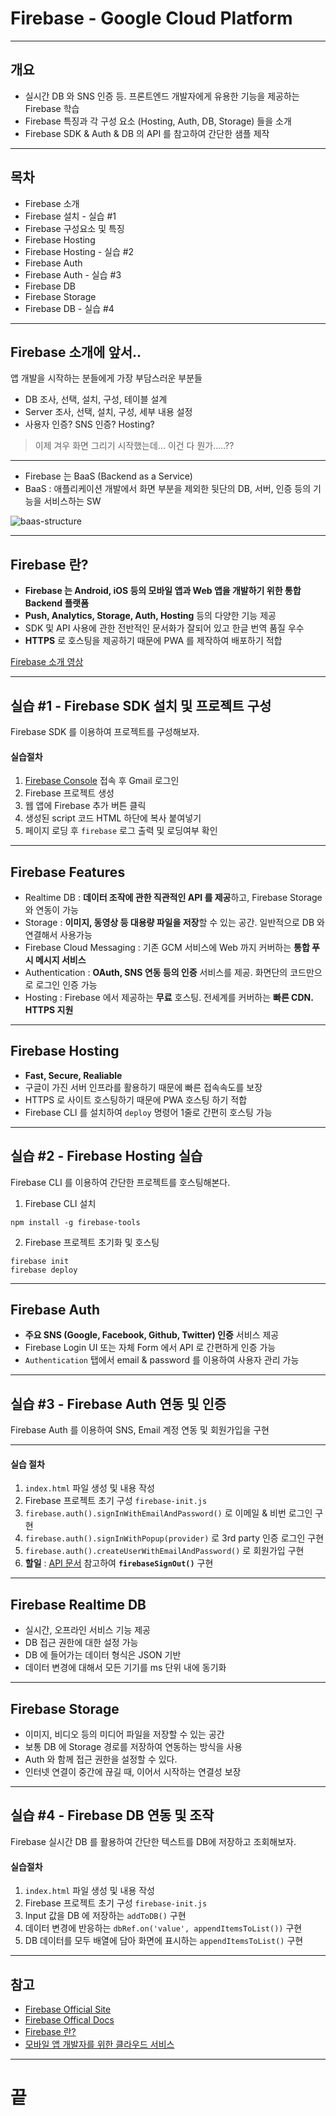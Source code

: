 <!-- $size: 16:9 -->
<!-- page_number: true -->
# Firebase - Google Cloud Platform

---
<!-- footer : Firebase - 프론트엔드 개발자를 위한 웹앱 프로젝트 CAMP -->
## 개요
- 실시간 DB 와 SNS 인증 등. 프론트엔드 개발자에게 유용한 기능을 제공하는 Firebase 학습
- Firebase 특징과 각 구성 요소 (Hosting, Auth, DB, Storage) 들을 소개
- Firebase SDK & Auth & DB 의 API 를 참고하여 간단한 샘플 제작

---
## 목차
- Firebase 소개
- Firebase 설치 - 실습 #1
- Firebase 구성요소 및 특징
- Firebase Hosting
- Firebase Hosting - 실습 #2
- Firebase Auth
- Firebase Auth - 실습 #3
- Firebase DB
- Firebase Storage
- Firebase DB - 실습 #4

---
## Firebase 소개에 앞서..
앱 개발을 시작하는 분들에게 가장 부담스러운 부분들
- DB 조사, 선택, 설치, 구성, 테이블 설계
- Server 조사, 선택, 설치, 구성, 세부 내용 설정
- 사용자 인증? SNS 인증? Hosting?

> 이제 겨우 화면 그리기 시작했는데... 이건 다 뭔가.....??

---
- Firebase 는 BaaS (Backend as a Service)
- BaaS : 애플리케이션 개발에서 화면 부분을 제외한 뒷단의 DB, 서버, 인증 등의 기능을 서비스하는 SW

![baas-structure](/Users/gihyojoshuajang/Documents/Programming/TIL/education/fast_campus/5th_week/images/baas-structure.png)

---
## Firebase 란?
- **Firebase 는 Android, iOS 등의 모바일 앱과 Web 앱을 개발하기 위한 통합 Backend 플랫폼**
- **Push, Analytics, Storage, Auth, Hosting** 등의 다양한 기능 제공
- SDK 및 API 사용에 관한 전반적인 문서화가 잘되어 있고 한글 번역 품질 우수
- **HTTPS** 로 호스팅을 제공하기 때문에 PWA 를 제작하여 배포하기 적합

[Firebase 소개 영상](https://www.youtube.com/watch?v=ySmWlU9j3j4)

---
## 실습 #1 - Firebase SDK 설치 및 프로젝트 구성
Firebase SDK 를 이용하여 프로젝트를 구성해보자.

#### 실습절차
1. [Firebase Console](https://console.firebase.google.com/) 접속 후 Gmail 로그인
2. Firebase 프로젝트 생성
3. 웹 앱에 Firebase 추가 버튼 클릭
4. 생성된 script 코드 HTML 하단에 복사 붙여넣기
5. 페이지 로딩 후 `firebase` 로그 출력 및 로딩여부 확인

---
## Firebase Features
- Realtime DB : **데이터 조작에 관한 직관적인 API 를 제공**하고, Firebase Storage 와 연동이 가능
- Storage : **이미지, 동영상 등 대용량 파일을 저장**할 수 있는 공간. 일반적으로 DB 와 연결해서 사용가능
- Firebase Cloud Messaging : 기존 GCM 서비스에 Web 까지 커버하는 **통합 푸시 메시지 서비스**
- Authentication : **OAuth, SNS 연동 등의 인증** 서비스를 제공. 화면단의 코드만으로 로그인 인증 가능
- Hosting : Firebase 에서 제공하는 **무료** 호스팅. 전세계를 커버하는 **빠른 CDN. HTTPS 지원**

---
## Firebase Hosting
- **Fast, Secure, Realiable**
- 구글이 가진 서버 인프라를 활용하기 때문에 빠른 접속속도를 보장
- HTTPS 로 사이트 호스팅하기 때문에 PWA 호스팅 하기 적합
- Firebase CLI 를 설치하여 `deploy` 명령어 1줄로 간편히 호스팅 가능

---
## 실습 #2 - Firebase Hosting 실습
Firebase CLI 를 이용하여 간단한 프로젝트를 호스팅해본다.

1. Firebase CLI 설치

```
npm install -g firebase-tools
```

2. Firebase 프로젝트 초기화 및 호스팅

```
firebase init
firebase deploy
```

---
## Firebase Auth
- **주요 SNS (Google, Facebook, Github, Twitter) 인증** 서비스 제공
- Firebase Login UI 또는 자체 Form 에서 API 로 간편하게 인증 가능
- `Authentication` 탭에서 email & password 를 이용하여 사용자 관리 가능

---
## 실습 #3 - Firebase Auth 연동 및 인증
Firebase Auth 를 이용하여 SNS, Email 계정 연동 및 회원가입을 구현

---
#### 실습 절차
1. `index.html` 파일 생성 및 내용 작성
2. Firebase 프로젝트 초기 구성 `firebase-init.js`
3. `firebase.auth().signInWithEmailAndPassword()` 로 이메일 & 비번 로그인 구현
4. `firebase.auth().signInWithPopup(provider)` 로 3rd party 인증 로그인 구현
5. `firebase.auth().createUserWithEmailAndPassword()` 로 회원가입 구현
6. **할일** : [API 문서](https://firebase.google.com/docs/reference/js/firebase.auth.Auth#signOut) 참고하여 **`firebaseSignOut()`** 구현

---
## Firebase Realtime DB
- 실시간, 오프라인 서비스 기능 제공
- DB 접근 권한에 대한 설정 가능
- DB 에 들어가는 데이터 형식은 JSON 기반
- 데이터 변경에 대해서 모든 기기를 ms 단위 내에 동기화

---
## Firebase Storage
- 이미지, 비디오 등의 미디어 파일을 저장할 수 있는 공간
- 보통 DB 에 Storage 경로를 저장하여 연동하는 방식을 사용
- Auth 와 함께 접근 권한을 설정할 수 있다.
- 인터넷 연결이 중간에 끊길 때, 이어서 시작하는 연결성 보장

---
## 실습 #4 - Firebase DB 연동 및 조작
Firebase 실시간 DB 를 활용하여 간단한 텍스트를 DB에 저장하고 조회해보자.

#### 실습절차
1. `index.html` 파일 생성 및 내용 작성
2. Firebase 프로젝트 초기 구성 `firebase-init.js`
3. Input 값을 DB 에 저장하는 `addToDB()` 구현
4. 데이터 변경에 반응하는 `dbRef.on('value', appendItemsToList())` 구현
5. DB 데이터를 모두 배열에 담아 화면에 표시하는 `appendItemsToList()` 구현

---
## 참고
- [Firebase Official Site](https://firebase.google.com/)
- [Firebase Offical Docs](https://firebase.google.com/docs/)
- [Firebase 란?](http://cocomo.tistory.com/487)
- [모바일 앱 개발자를 위한 클라우드 서비스](https://www.slideshare.net/WeAreDIT/baa-s-pt201361)

---
<!-- footer : -->
# 끝
